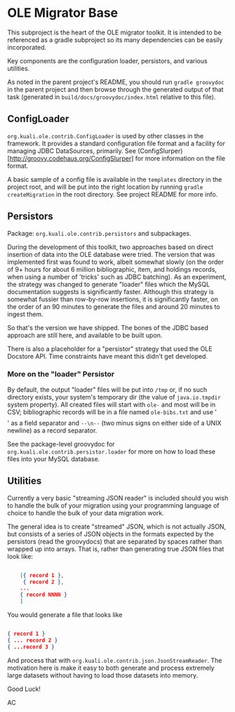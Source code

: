 OLE Migrator Base
=================

This subproject is the heart of the OLE migrator toolkit.  It is intended to be
referenced as a gradle subproject so its many dependencies can be easily
incorporated.

Key components are the configuration loader, persistors, and various utilities.

As noted in the parent project's README, you should run `gradle groovydoc` in
the parent project and then browse through the generated output of that task
(generated in `build/docs/groovydoc/index.html` relative to this file).

ConfigLoader
------------

`org.kuali.ole.contrib.ConfigLoader` is used by other classes in the framework.  It provides a standard configuration file format and a facility for managing JDBC DataSources, primarily.  See (ConfigSlurper)[http://groovy.codehaus.org/ConfigSlurper] for more information on the file format.

A basic sample of a config file is available in the `templates` directory in the project root, and will be put into the right location by running `gradle createMigration` in the root directory.  See project README for more info.

## Persistors

Package: `org.kuali.ole.contrib.persistors` and subpackages.

During the development of this toolkit, two approaches based on direct
insertion of data into the OLE database were tried.  The version that
was implemented first was found to work, albeit somewhat slowly (on the
order of 9+ hours for about 6 million bibliographic, item, and holdings
records, when using a number of 'tricks' such as JDBC batching).  As an
experiment, the strategy was changed to generate "loader" files which
the MySQL documentation suggests is significantly faster.  Although this
strategy is somewhat fussier than row-by-row insertions, it is
significantly faster, on the order of an 90 minutes to generate the
files and around 20 minutes to ingest them.  

So that's the version we have shipped.  The bones of the JDBC based
approach are still here, and available to be built upon.

There is also a placeholder for a "persistor" strategy that used the OLE
Docstore API.  Time constraints have meant this didn't get developed.

### More on the "loader" Persistor

By default, the output "loader" files will be put into `/tmp` or, if
 no such directory exists, your system's temporary dir (the value of
 `java.io.tmpdir` system property).  All created files will start with
 `ole-` and most will be in CSV; bibliographic records will be in a file
 named `ole-bibs.txt` and use '$$$$' as a field separator and `--\n--`
 (two minus signs on either side of a UNIX newline) as a record separator.

 See the package-level groovydoc for `org.kuali.ole.contrib.persistor.loader`
 for more on how to load these files into your MySQL database.

## Utilities

Currently a very basic "streaming JSON reader" is included should you
wish to handle the bulk of your migration using your programming
language of choice to handle the bulk of your data migration work.

The general idea is to create "streamed" JSON, which is not actually
JSON, but consists of a series of JSON objects in the formats expected
by the persistors (read the groovydocs) that are separated by spaces
rather than wrapped up into arrays.  That is, rather than generating
true JSON files that look like:

```JSON

    [{ record 1 },
     { record 2 },
    ...
    { record NNNN }
    ]

```

You would generate a file that looks like

```JSON

{ record 1 }
{ ... record 2 }
{ ...record 3 }

```

And process that with `org.kuali.ole.contrib.json.JsonStreamReader`.
The motivation here is make it easy to both generate and process
extremely large datasets without having to load those datasets into
memory.  

Good Luck!

AC

